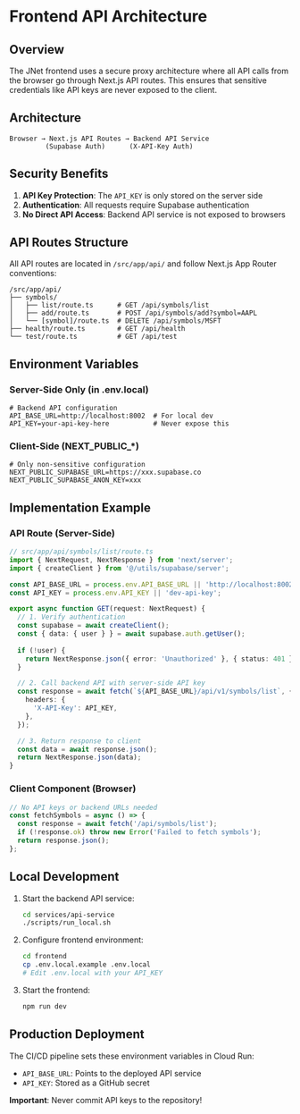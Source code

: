 # Frontend API Architecture

## Overview

The JNet frontend uses a secure proxy architecture where all API calls from the browser go through Next.js API routes. This ensures that sensitive credentials like API keys are never exposed to the client.

## Architecture

```
Browser → Next.js API Routes → Backend API Service
         (Supabase Auth)      (X-API-Key Auth)
```

## Security Benefits

1. **API Key Protection**: The `API_KEY` is only stored on the server side
2. **Authentication**: All requests require Supabase authentication
3. **No Direct API Access**: Backend API service is not exposed to browsers

## API Routes Structure

All API routes are located in `/src/app/api/` and follow Next.js App Router conventions:

```
/src/app/api/
├── symbols/
│   ├── list/route.ts      # GET /api/symbols/list
│   ├── add/route.ts       # POST /api/symbols/add?symbol=AAPL
│   └── [symbol]/route.ts  # DELETE /api/symbols/MSFT
├── health/route.ts        # GET /api/health
└── test/route.ts          # GET /api/test
```

## Environment Variables

### Server-Side Only (in .env.local)
```env
# Backend API configuration
API_BASE_URL=http://localhost:8002  # For local dev
API_KEY=your-api-key-here           # Never expose this
```

### Client-Side (NEXT_PUBLIC_*)
```env
# Only non-sensitive configuration
NEXT_PUBLIC_SUPABASE_URL=https://xxx.supabase.co
NEXT_PUBLIC_SUPABASE_ANON_KEY=xxx
```

## Implementation Example

### API Route (Server-Side)
```typescript
// src/app/api/symbols/list/route.ts
import { NextRequest, NextResponse } from 'next/server';
import { createClient } from '@/utils/supabase/server';

const API_BASE_URL = process.env.API_BASE_URL || 'http://localhost:8002';
const API_KEY = process.env.API_KEY || 'dev-api-key';

export async function GET(request: NextRequest) {
  // 1. Verify authentication
  const supabase = await createClient();
  const { data: { user } } = await supabase.auth.getUser();
  
  if (!user) {
    return NextResponse.json({ error: 'Unauthorized' }, { status: 401 });
  }

  // 2. Call backend API with server-side API key
  const response = await fetch(`${API_BASE_URL}/api/v1/symbols/list`, {
    headers: {
      'X-API-Key': API_KEY,
    },
  });

  // 3. Return response to client
  const data = await response.json();
  return NextResponse.json(data);
}
```

### Client Component (Browser)
```typescript
// No API keys or backend URLs needed
const fetchSymbols = async () => {
  const response = await fetch('/api/symbols/list');
  if (!response.ok) throw new Error('Failed to fetch symbols');
  return response.json();
};
```

## Local Development

1. Start the backend API service:
   ```bash
   cd services/api-service
   ./scripts/run_local.sh
   ```

2. Configure frontend environment:
   ```bash
   cd frontend
   cp .env.local.example .env.local
   # Edit .env.local with your API_KEY
   ```

3. Start the frontend:
   ```bash
   npm run dev
   ```

## Production Deployment

The CI/CD pipeline sets these environment variables in Cloud Run:

- `API_BASE_URL`: Points to the deployed API service
- `API_KEY`: Stored as a GitHub secret

**Important**: Never commit API keys to the repository!